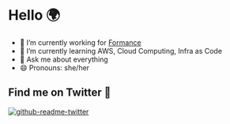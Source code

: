 # Hello 🌍

- 🔭 I’m currently working for [Formance](https://www.formance.com/)
- 🌱 I’m currently learning AWS, Cloud Computing, Infra as Code 
- 💬 Ask me about everything
- 😄 Pronouns: she/her

## Find me on Twitter 🐥

[![github-readme-twitter](https://github-readme-twitter.gazf.vercel.app/api?id=louhdetech)](https://github.com/gazf/github-readme-twitter)

<!--
**louhde/louhde** is a ✨ _special_ ✨ repository because its `README.md` (this file) appears on your GitHub profile.

Here are some ideas to get you started:

- 🔭 I’m currently working on ...
- 🌱 I’m currently learning ...
- 👯 I’m looking to collaborate on ...
- 🤔 I’m looking for help with ...
- 💬 Ask me about ...
- 📫 How to reach me: ...
- 😄 Pronouns: ...
- ⚡ Fun fact: ...
-->
